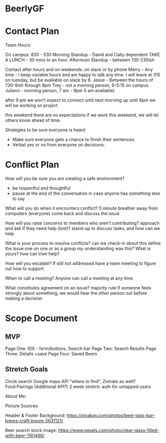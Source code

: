 # BeerlyGF

# Contact Plan

Team Hours: 

On campus: 830 - 530
Morning Standup - David and Caity dependent 
TAKE A LUNCH - 30 mins to an hour. 
Afternoon Standup - between 130-230ish 

Contact after hours and on weekends: 
on slack or by phone
Merry - Any time - I keep variable hours and am happy to talk any time. I will leave at 315 on tuesday, but be avaliable on slack by 6. 
Jesse - Between the hours of 730-9ish through 9pm 
Trey - not a morning person, 9-5:15 on campus
Juliann - morning person, 7 am - 9pm (I am available)

after 9 pm we won’t expect to connect until next morning
up until 9pm we will be working on project

this weekend there are no expectations
if we work this weekend, we will let others know ahead of time.

Strategies to be sure everyone is heard
- Make sure everyone gets a chance to finish their sentences.
- Verbal yes or no from everyone on decisions.

# Conflict Plan 

How will you be sure you are creating a safe environment?
- be respectful and thoughtful
- pause at the end of the conversation in case anyone has something else to say

What will you do when it encounters conflict?
 5 minute breather away from computers (everyone)
 come back and discuss the issue

How will you raise concerns to members who aren’t contributing?
approach and ask if they need help (lost)?
stand-up to discuss tasks, and how can we help

What is your process to resolve conflicts?
can we check-in about this
define the issue one on one or as a group
my understanding was this? What is yours?
how can I/we help?

How will you excalate?
If still not addressed have a team meeting to figure out how to support

When to call a meeting?
Anyone can call a meeting at any time.

What constitutes agreement on an issue?
majority rule
If someone feels strongly about something, we would hear the other person out before making a decision.

# Scope Document 

## MVP
Page One: IDX - form/buttons, Search bar 
Page Two: Search Results 
Page Three: Details +save 
Page Four: Saved Beers 

## Stretch Goals 
Circle search 
Google maps API "where to find", Zomato as well?  
Food Pairings (Additional API?) 
2 week stretch: auth for untapped users 


About Me: 




Picture Sources:

Header & Footer Background: https://pixabay.com/photos/beer-taps-bar-brews-craft-booze-2631121/

Beer search stock image: https://www.pexels.com/photo/clear-glass-filled-with-beer-1161466/
